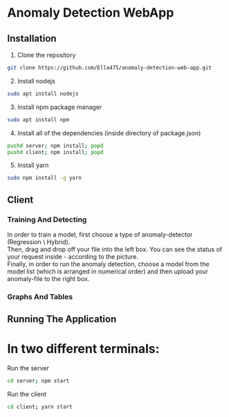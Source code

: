 # Anomaly Detection WebApp

## Installation
1. Clone the repository
```bash
git clone https://github.com/Ella475/anomaly-detection-web-app.git
```

2. Install nodejs
```bash
sudo apt install nodejs
```

3. Install npm package manager
```bash
sudo apt install npm
```

4. Install all of the dependencies (inside directory of package.json)
```bash
pushd server; npm install; popd
pushd client; npm install; popd
```

5. Install yarn
```bash
sudo npm install -g yarn
```

## Client

### Training And Detecting

In order to train a model, first choose a type of anomaly-detector (Regression \ Hybrid).<br />
Then, drag and drop off your file into the left box. You can see the status of your request
inside - according to the picture.<br /> Finally, in order to run the anomaly detection, choose a
model from the model list (which is arranged in numerical order) and then upload your anomaly-file
to the right box.

### Graphs And Tables

## Running The Application
# In two different terminals:
Run the server
```bash
cd server; npm start
```

Run the client
```bash
cd client; yarn start
```